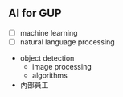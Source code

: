 ## AI for GUP
* [ ] machine learning
* [ ]  natural language processing
* object detection
	* image processing
	* algorithms
* 內部員工
